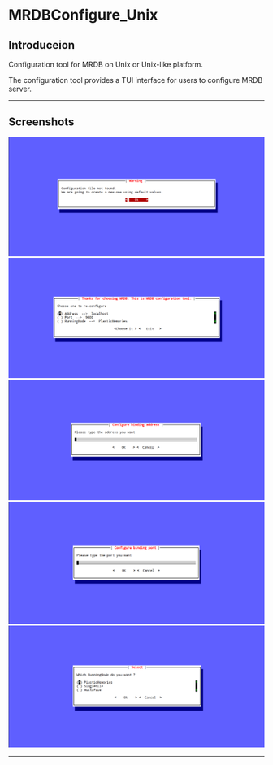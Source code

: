 # MRDBConfigure_Unix

## Introduceion
Configuration tool for MRDB on Unix or Unix-like platform.

The configuration tool provides a TUI interface for users to configure MRDB server.

---
## Screenshots
![1][1]
![2][2]
![3][3]
![4][4]
![5][5]

---
[1]:screenshots/1.png

[2]:screenshots/2.png

[3]:screenshots/3.png

[4]:screenshots/4.png

[5]:screenshots/5.png

